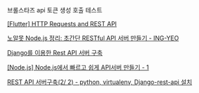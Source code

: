 브롤스타즈 api 토큰 생성 호출 테스트

[[Flutter] HTTP Requests and REST API](https://fenderist.tistory.com/129)

[노알못 Node.js 정리: 초간단 RESTful API 서버 만들기 - ING-YEO](https://ing-yeo.net/2020/02/study-nodejs-create-simple-restful-api-server/)

[Django를 이용한 Rest API 서버 구축](http://throughkim.kr/2018/05/29/django-rest/)

[[Node.js] Node.js에서 빠르고 쉽게 API서버 만들기 - 1](https://hanswsw.tistory.com/18)

[REST API 서버구축(2/ 2) - python, virtualenv, Django-rest-api 설치](https://developside.tistory.com/46)
